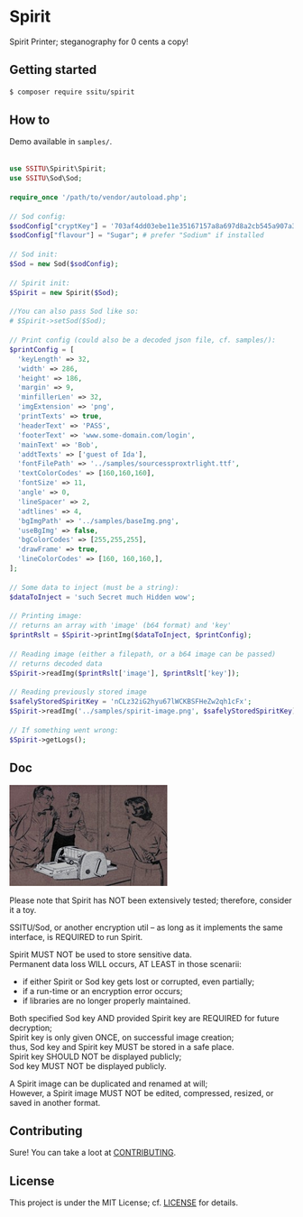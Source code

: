 
# Spirit

Spirit Printer; steganography for 0 cents a copy!

## Getting started

```bash
$ composer require ssitu/spirit
```

## How to 

Demo available in `samples/`.

```php

use SSITU\Spirit\Spirit;
use SSITU\Sod\Sod;

require_once '/path/to/vendor/autoload.php';

// Sod config:
$sodConfig["cryptKey"] = '703af4dd03ebe11e35167157a8a697d8a2cb545a907a38289f8a7ba19432a342';
$sodConfig["flavour"] = "Sugar"; # prefer "Sodium" if installed

// Sod init:
$Sod = new Sod($sodConfig);

// Spirit init:
$Spirit = new Spirit($Sod);

//You can also pass Sod like so:
# $Spirit->setSod($Sod);

// Print config (could also be a decoded json file, cf. samples/):
$printConfig = [
  'keyLength' => 32,
  'width' => 286,
  'height' => 186,
  'margin' => 9,
  'minfillerLen' => 32,
  'imgExtension' => 'png',
  'printTexts' => true,
  'headerText' => 'PASS',
  'footerText' => 'www.some-domain.com/login',
  'mainText' => 'Bob',
  'addtTexts' => ['guest of Ida'],
  'fontFilePath' => '../samples/sourcessproxtrlight.ttf',
  'textColorCodes' => [160,160,160],
  'fontSize' => 11,
  'angle' => 0,
  'lineSpacer' => 2,
  'adtlines' => 4,
  'bgImgPath' => '../samples/baseImg.png',
  'useBgImg' => false,
  'bgColorCodes' => [255,255,255],
  'drawFrame' => true,
  'lineColorCodes' => [160, 160,160,],
];

// Some data to inject (must be a string):
$dataToInject = 'such Secret much Hidden wow';

// Printing image:
// returns an array with 'image' (b64 format) and 'key'
$printRslt = $Spirit->printImg($dataToInject, $printConfig);

// Reading image (either a filepath, or a b64 image can be passed)
// returns decoded data
$Spirit->readImg($printRslt['image'], $printRslt['key']);

// Reading previously stored image
$safelyStoredSpiritKey = 'nCLz32iG2hyu67lWCKBSFHeZw2qh1cFx';
$Spirit->readImg('../samples/spirit-image.png', $safelyStoredSpiritKey);

// If something went wrong:
$Spirit->getLogs();

```

## Doc

![Spirit Duplicator](Spirit.jpg)

Please note that Spirit has NOT been extensively tested; therefore, consider it a toy.  

SSITU/Sod, or another encryption util – as long as it implements the same interface, is REQUIRED to run Spirit.  

Spirit MUST NOT be used to store sensitive data.  
Permanent data loss WILL occurs, AT LEAST in those scenarii:  

- if either Spirit or Sod key gets lost or corrupted, even partially;  
- if a run-time or an encryption error occurs;  
- if libraries are no longer properly maintained.  

Both specified Sod key AND provided Spirit key are REQUIRED for future decryption;  
Spirit key is only given ONCE, on successful image creation;  
thus, Sod key and Spirit key MUST be stored in a safe place.  
Spirit key SHOULD NOT be displayed publicly;  
Sod key MUST NOT be displayed publicly.  

A Spirit image can be duplicated and renamed at will;  
However, a Spirit image MUST NOT be edited, compressed, resized, or saved in another format.  

## Contributing

Sure! You can take a loot at [CONTRIBUTING](CONTRIBUTING.md).

## License

This project is under the MIT License; cf. [LICENSE](LICENSE) for details.

